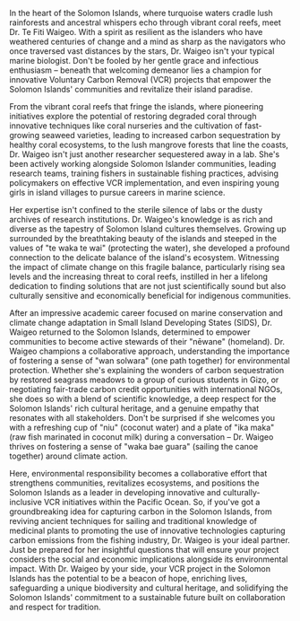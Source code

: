 In the heart of the Solomon Islands, where turquoise waters cradle lush rainforests and ancestral whispers echo through vibrant coral reefs, meet Dr. Te Fiti Waigeo. With a spirit as resilient as the islanders who have weathered centuries of change and a mind as sharp as the navigators who once traversed vast distances by the stars, Dr. Waigeo isn't your typical marine biologist. Don't be fooled by her gentle grace and infectious enthusiasm – beneath that welcoming demeanor lies a champion for innovative Voluntary Carbon Removal (VCR) projects that empower the Solomon Islands' communities and revitalize their island paradise.

From the vibrant coral reefs that fringe the islands, where pioneering initiatives explore the potential of restoring degraded coral through innovative techniques like coral nurseries and the cultivation of fast-growing seaweed varieties, leading to increased carbon sequestration by healthy coral ecosystems, to the lush mangrove forests that line the coasts, Dr. Waigeo isn't just another researcher sequestered away in a lab. She's been actively working alongside Solomon Islander communities, leading research teams, training fishers in sustainable fishing practices, advising policymakers on effective VCR implementation, and even inspiring young girls in island villages to pursue careers in marine science.

Her expertise isn't confined to the sterile silence of labs or the dusty archives of research institutions. Dr. Waigeo's knowledge is as rich and diverse as the tapestry of Solomon Island cultures themselves. Growing up surrounded by the breathtaking beauty of the islands and steeped in the values of "te waka te wai" (protecting the water), she developed a profound connection to the delicate balance of the island's ecosystem. Witnessing the impact of climate change on this fragile balance, particularly rising sea levels and the increasing threat to coral reefs, instilled in her a lifelong dedication to finding solutions that are not just scientifically sound but also culturally sensitive and economically beneficial for indigenous communities.

After an impressive academic career focused on marine conservation and climate change adaptation in Small Island Developing States (SIDS), Dr. Waigeo returned to the Solomon Islands, determined to empower communities to become active stewards of their "nēwane" (homeland). Dr. Waigeo champions a collaborative approach, understanding the importance of fostering a sense of "wan solwara" (one path together) for environmental protection. Whether she's explaining the wonders of carbon sequestration by restored seagrass meadows to a group of curious students in Gizo, or negotiating fair-trade carbon credit opportunities with international NGOs, she does so with a blend of scientific knowledge, a deep respect for the Solomon Islands' rich cultural heritage, and a genuine empathy that resonates with all stakeholders. Don't be surprised if she welcomes you with a refreshing cup of "niu" (coconut water) and a plate of "ika maka" (raw fish marinated in coconut milk) during a conversation – Dr. Waigeo thrives on fostering a sense of "waka bae guara" (sailing the canoe together) around climate action. 

Here, environmental responsibility becomes a collaborative effort that strengthens communities, revitalizes ecosystems, and positions the Solomon Islands as a leader in developing innovative and culturally-inclusive VCR initiatives within the Pacific Ocean. So, if you've got a groundbreaking idea for capturing carbon in the Solomon Islands, from reviving ancient techniques for sailing and traditional knowledge of medicinal plants to promoting the use of innovative technologies capturing carbon emissions from the fishing industry, Dr. Waigeo is your ideal partner. Just be prepared for her insightful questions that will ensure your project considers the social and economic implications alongside its environmental impact. With Dr. Waigeo by your side, your VCR project in the Solomon Islands has the potential to be a beacon of hope, enriching lives, safeguarding a unique biodiversity and cultural heritage, and solidifying the Solomon Islands' commitment to a sustainable future built on collaboration and respect for tradition. 
